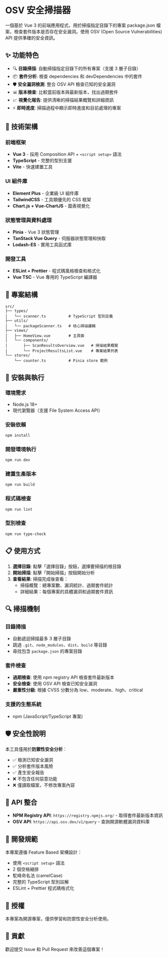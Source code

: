# OSV 安全掃描器

一個基於 Vue 3 的前端應用程式，用於掃描指定目錄下的專案 package.json 檔案，檢查套件版本是否存在安全漏洞。使用 OSV (Open Source Vulnerabilities) API 提供準確的安全資訊。

## ✨ 功能特色

- 🔍 **目錄掃描**: 自動掃描指定目錄下的所有專案（支援 3 層子目錄）
- 📦 **套件分析**: 檢查 dependencies 和 devDependencies 中的套件
- 🛡️ **安全漏洞檢測**: 整合 OSV API 檢查已知的安全漏洞
- 📊 **版本檢查**: 比較當前版本與最新版本，找出過期套件
- 📈 **視覺化報告**: 提供清晰的掃描結果概覽和詳細資訊
- ⚡ **即時進度**: 掃描過程中顯示即時進度和目前處理的專案

## 🚀 技術架構

### 前端框架
- **Vue 3** - 採用 Composition API + `<script setup>` 語法
- **TypeScript** - 完整的型別支援
- **Vite** - 快速建置工具

### UI 組件庫
- **Element Plus** - 企業級 UI 組件庫
- **TailwindCSS** - 工具類優先的 CSS 框架
- **Chart.js + Vue-ChartJS** - 圖表視覺化

### 狀態管理與資料處理
- **Pinia** - Vue 3 狀態管理
- **TanStack Vue Query** - 伺服器狀態管理和快取
- **Lodash-ES** - 實用工具函式庫

### 開發工具
- **ESLint + Prettier** - 程式碼風格檢查和格式化
- **Vue TSC** - Vue 專用的 TypeScript 編譯器

## 📁 專案結構

```
src/
├── types/
│   └── scanner.ts          # TypeScript 型別定義
├── utils/
│   └── packageScanner.ts   # 核心掃描邏輯
├── views/
│   ├── HomeView.vue        # 主頁面
│   └── components/
│       ├── ScanResultsOverview.vue   # 掃描結果概覽
│       └── ProjectResultsList.vue    # 專案結果列表
└── stores/
    └── counter.ts          # Pinia store 範例
```

## 🔧 安裝與執行

### 環境需求
- Node.js 18+ 
- 現代瀏覽器（支援 File System Access API）

### 安裝依賴
```bash
npm install
```

### 開發環境執行
```bash
npm run dev
```

### 建置生產版本
```bash
npm run build
```

### 程式碼檢查
```bash
npm run lint
```

### 型別檢查
```bash
npm run type-check
```

## 📋 使用方式

1. **選擇目錄**: 點擊「選擇目錄」按鈕，選擇要掃描的根目錄
2. **開始掃描**: 點擊「開始掃描」按鈕開始分析
3. **查看結果**: 掃描完成後查看：
   - 掃描概覽：總專案數、漏洞統計、過期套件統計
   - 詳細結果：每個專案的具體漏洞和過期套件資訊

## 🔍 掃描機制

### 目錄掃描
- 自動遞迴掃描最多 3 層子目錄
- 跳過 `.git`、`node_modules`、`dist`、`build` 等目錄
- 尋找包含 `package.json` 的專案目錄

### 套件檢查
- **過期檢查**: 使用 npm registry API 檢查套件最新版本
- **安全檢查**: 使用 OSV API 檢查已知安全漏洞
- **嚴重性分級**: 根據 CVSS 分數分為 low、moderate、high、critical

### 支援的生態系統
- npm (JavaScript/TypeScript 專案)

## 🛡️ 安全性說明

本工具僅用於**防禦性安全分析**：
- ✅ 檢測已知安全漏洞
- ✅ 分析套件版本風險
- ✅ 產生安全報告
- ❌ 不包含任何惡意功能
- ❌ 僅讀取檔案，不修改專案內容

## 🔗 API 整合

- **NPM Registry API**: `https://registry.npmjs.org/` - 取得套件最新版本資訊
- **OSV API**: `https://api.osv.dev/v1/query` - 查詢開源軟體漏洞資料庫

## 📝 開發規範

本專案遵循 Feature Based 架構設計：
- 使用 `<script setup>` 語法
- 2 個空格縮排
- 駝峰命名法 (camelCase)
- 完整的 TypeScript 型別註解
- ESLint + Prettier 程式碼格式化

## 📄 授權

本專案為開源專案，僅供學習和防禦性安全分析使用。

## 🤝 貢獻

歡迎提交 Issue 和 Pull Request 來改善這個專案！
